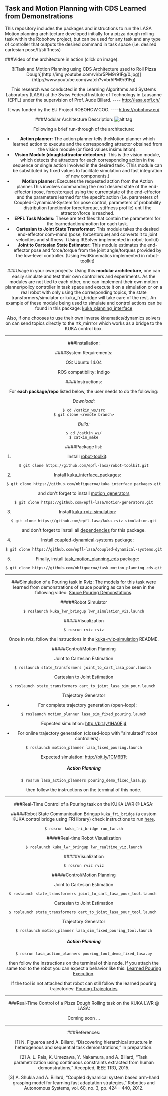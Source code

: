 ## Task and Motion Planning with CDS Learned from Demonstrations
This repository includes the packages and instructions to run the LASA Motion planning architecture developed initially for a pizza dough rolling task within the Robohow project, but can be used for any task and any type of controller that outputs the desired command in task space (i.e. desired cartesian pose/ft/stiffness)

###Video of the architecture in action (click on image):
<div style="text-align:center">
[![Task and Motion Planning using CDS Architecture used to Roll Pizza Dough](http://img.youtube.com/vi/br5PM9r91Fg/0.jpg)](http://www.youtube.com/watch?v=br5PM9r91Fg)

This research was conducted in the Learning Algorithms and Systems Laboratory (LASA) at the Swiss Federal Institute of Technology in Lausanne (EPFL) under the supervision of Prof. Aude Billard.  ---- http://lasa.epfl.ch/

It was funded by the EU Project ROBOHOW.COG. ----https://robohow.eu/

###Modular Architecture Description:
![alt tag](https://cloud.githubusercontent.com/assets/761512/10681561/a4dfd458-792a-11e5-973b-0c196fbf9277.png)

Following a brief run-through of the architecture:

  - **Action  planner:** The  action  planner  tells  theMotion  planner which  learned  action  to execute and the corresponding attractor obtained from the vision module (or fixed values insimulation).
  - **Vision Module (dough/attractor detectors):** This is the vision module, which detects the attractors for each corresponding action in the sequence or single action involved in the desired task.  (This module can be substituted by fixed values to facilitate simulation and fast integration of new components.)
  - **Motion planner:** Executes the requested action from the Action planner.This involves commanding the next desired state of the end-effector (pose, force/torque) using the currentstate of the end-effector and the parameters learned for the specifc action (i.e.  parameters of Coupled-Dynamical-System for pose control, parameters of probability distribution functionfor force/torque, stiffness profile) until the attractor/force is reached.
  - **EPFL  Task  Models:** These  are  text  files  that  contain  the  parameters  for  the  learnedaction/motion for each task.
  - **Cartesian to Joint State Transformer:** This module takes the desired end-effector com-mand (pose, force/torque) and converts it to joint velocities and stiffness. (Using IKSolver implemented in robot-toolkit)
  - **Joint to Cartesian State Estimator:** This module estimates the end-effector pose and force/torque from the joint angle/torques provided by the low-level controller. (Using FwdKinematics implemented in robot-toolkit)
  
###Usage in your own projects:
Using this **modular architecture**, one can easily simulate and test their own controllers and experiments. As the modules are not tied to each other, one can implement their own motion planner/policy controller in task space and execute it on a simulation or on a real robot with only using the corresponding topics, the state transformers/simulator or kuka_fri_bridge will take care of the rest. An example of these module being used to simulate and control actions can be found in this package:  [kuka_planning_interface ](https://github.com/gpldecha/kuka_planning_interface )

Also, if one chooses to use their own inverse kinematics/dynamics solvers on can send topics directly to the rtk_mirrror which works as a bridge to the KUKA control box. 

---
###Installation:

####System Requirements:

OS: Ubuntu 14.04

ROS compatibility: Indigo

####Instructions:

For **each package/repo** listed below, the user needs to do the following:

*Download:*
```
$ cd /catkin_ws/src
$ git clone <remote branch>
```
*Build:*
```
$ cd /catkin_ws/
$ catkin_make
```
####Package list:
  1. Install [robot-toolkit](https://github.com/epfl-lasa/robot-toolkit):
  ```
  $ git clone https://github.com/epfl-lasa/robot-toolkit.git
  ```

  2. Install [kuka_interface_packages](https://github.com/nbfigueroa/kuka_interface_packages):
  ```
  $ git clone https://github.com/nbfigueroa/kuka_interface_packages.git
  ```
  and don't forget to install [motion_generators](https://github.com/epfl-lasa/motion-generators) 
  ```
  $ git clone https://github.com/epfl-lasa/motion-generators.git
  ```

  3. Install [kuka-rviz-simulation](https://github.com/epfl-lasa/kuka-rviz-simulation):
  ```
  $ git clone https://github.com/epfl-lasa/kuka-rviz-simulation.git
  ```
  and don't forget to install all [dependencies](https://github.com/epfl-lasa/kuka-rviz-simulation) for this package.

  4. Install [coupled-dynamical-systems](https://github.com/epfl-lasa/coupled-dynamical-systems) package:
  ```
  $ git clone https://github.com/epfl-lasa/coupled-dynamical-systems.git
  ```

  5. Finally, install [task_motion_planning_cds](https://github.com/nbfigueroa/task_motion_planning_cds) package:
  ```
  $ git clone https://github.com/nbfigueroa/task_motion_planning_cds.git
  ```
  
---  

###Simulation of a Pouring task in Rviz:
The models for this task were learned from demonstrations of sauce pouring as can be seen in the following video:
[Sauce Pouring Demonstations](https://www.dropbox.com/s/3q809v8u8f7j2c8/PouringDemonstration.m4v?dl=0).

#####Robot Simulator
```
$ roslaunch kuka_lwr_bringup lwr_simulation_viz.launch
```

#####Visualization
```
$ rosrun rviz rviz
```
Once in rviz, follow the instructions in the [kuka-rviz-simulation](https://github.com/epfl-lasa/kuka-rviz-simulation) README.

#####Control/Motion Planning

Joint to Cartesian Estimation
```
$ roslaunch state_transformers joint_to_cart_lasa_pour.launch 
```

Cartesian to Joint Estimation
```
$ roslaunch state_transformers cart_to_joint_lasa_sim_pour.launch 
```

Trajectory Generator
  - For complete trajectory generation (open-loop):
  ```
  $ roslaunch motion_planner lasa_sim_fixed_pouring.launch
  ```
  
  Expected simulation: http://bit.ly/1HA0Fj4
  
  - For online trajectory generation (closed-loop with "simulated" robot controllers):
  ```
  $ roslaunch motion_planner lasa_fixed_pouring.launch
  ```
  
  Expected simulation: http://bit.ly/1CM6BTt
  
##### Action Planning  
```
$ rosrun lasa_action_planners pouring_demo_fixed_lasa.py
```
then follow the instructions on the terminal of this node.

---  

###Real-Time Control of a Pouring task on the KUKA LWR @ LASA:


#####Robot State Communication
Bringup ```kuka_fri_bridge``` (a custom KUKA control bridge using FRI library) check instructions to run [here](https://github.com/nbfigueroa/kuka_interface_packages.git).
```
$ rosrun kuka_fri_bridge run_lwr.sh
```
#####Real-time Robot Visualization
```
$ roslaunch kuka_lwr_bringup lwr_realtime_viz.launch
```

#####Visualization
```
$ rosrun rviz rviz
```

#####Control/Motion Planning

Joint to Cartesian Estimation
```
$ roslaunch state_transformers joint_to_cart_lasa_pour_tool.launch 
```

Cartesian to Joint Estimation
```
$ roslaunch state_transformers cart_to_joint_lasa_pour_tool.launch 
```

Trajectory Generator
```
$ roslaunch motion_planner lasa_sim_fixed_pouring_tool.launch
```

##### Action Planning  
```
$ rosrun lasa_action_planners pouring_tool_demo_fixed_lasa.py
```
then follow the instructions on the terminal of this node. If you attach the same tool to the robot you can expect a behavior like this: [Learned Pouring Execution](https://www.dropbox.com/home?preview=PouringExecution_trajectory_based_2_iterations.wmv). 

If the tool is not attached that robot can still follow the learned pouring trajectories: [Pouring Trajectories](https://www.dropbox.com/s/fgxrk9lj5avlw0j/pour_demo.mp4?dl=0)

---
###Real-Time Control of a Pizza Dough Rolling task on the KUKA LWR @ LASA:

Coming soon ...

--- 
###References:

[1] N. Figueroa and A. Billard, “Discovering hierarchical structure in heterogenous and sequential task demonstrations,” In preparation.

[2] A. L. Pais, K. Umezawa, Y. Nakamura, and A. Billard, “Task parametrization using continuous constraints extracted from human demonstrations,” Accepted, IEEE TRO, 2015.

[3] A. Shukla and A. Billard, “Coupled dynamical system based arm-hand grasping model for learning fast adaptation strategies,” Robotics and Autonomous Systems, vol. 60, no. 3, pp. 424 – 440, 2012.
